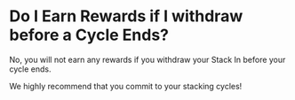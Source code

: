 # Do I Earn Rewards if I withdraw before a Cycle Ends?

No, you will not earn any rewards if you withdraw your Stack In before your cycle ends.&#x20;

We highly recommend that you commit to your stacking cycles!

